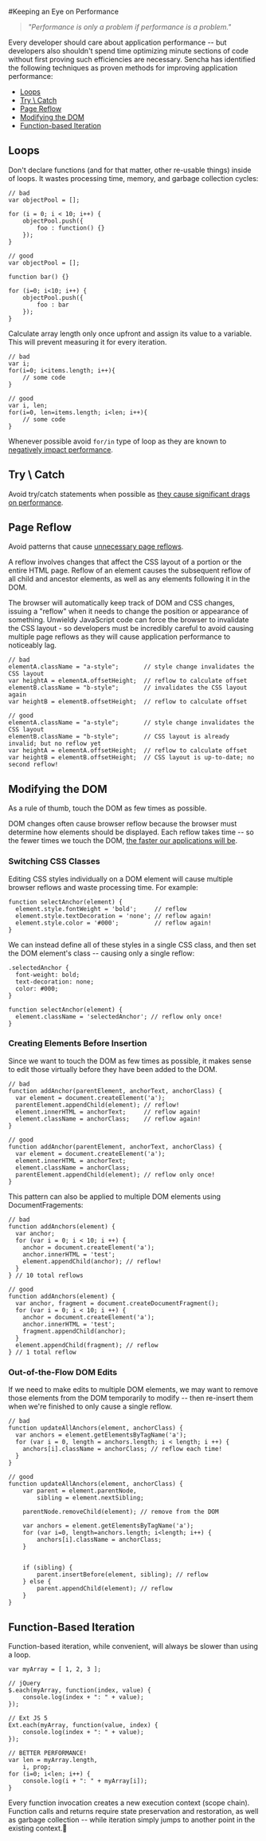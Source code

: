 #Keeping an Eye on Performance

> *"Performance is only a problem if performance is a problem."*

Every developer should care about application performance -- but developers also shouldn't spend time optimizing 
minute sections of code without first proving such efficiencies are necessary. Sencha has identified the following 
techniques as proven methods for improving application performance:

  - [Loops](#Loops)
  - [Try \ Catch](#Try_Catch)
  - [Page Reflow](#Page_Reflow)
  - [Modifying the DOM](#Modifying_The_DOM)
  - [Function-based Iteration](#Function_Based_Iteration)

## <a name="Loops" />Loops

Don't declare functions (and for that matter, other re-usable things) inside of loops. It wastes processing time, 
memory, and garbage collection cycles:

    // bad
    var objectPool = [];
    
    for (i = 0; i < 10; i++) {
        objectPool.push({
            foo : function() {}
        });
    }
    
    // good
    var objectPool = [];
    
    function bar() {}
    
    for (i=0; i<10; i++) {
        objectPool.push({
            foo : bar
        });
    }
    
    
Calculate array length only once upfront and assign its value to a variable. This will prevent measuring it for 
every iteration.

    // bad
    var i;
    for(i=0; i<items.length; i++){
        // some code
    }
    
    // good
    var i, len;
    for(i=0, len=items.length; i<len; i++){
        // some code
    }

Whenever possible avoid `for/in` type of loop as they are known to [negatively impact performance](http://jsperf.com/for-in-vs-keys-vs-for). 
    

## <a name="Try_Catch" />Try \ Catch

Avoid try/catch statements when possible as [they cause significant drags on performance](http://jsperf.com/try-catch-in-loop-cost/5).

## <a name="Page_Reflow" />Page Reflow

Avoid patterns that cause [unnecessary page reflows](http://www.kellegous.com/j/2013/01/26/layout-performance/). 

A reflow involves changes that affect the CSS layout of a portion or the entire HTML page. Reflow of an element causes 
the subsequent reflow of all child and ancestor elements, as well as any elements following it in the DOM.

The browser will automatically keep track of DOM and CSS changes, issuing a "reflow" when it needs to change the 
position or appearance of something. Unwieldy JavaScript code can force the browser to invalidate the CSS layout - so 
developers must be incredibly careful to avoid causing multiple page reflows as they will cause application 
performance to noticeably lag.

    // bad
    elementA.className = "a-style";       // style change invalidates the CSS layout
    var heightA = elementA.offsetHeight;  // reflow to calculate offset
    elementB.className = "b-style";       // invalidates the CSS layout again
    var heightB = elementB.offsetHeight;  // reflow to calculate offset
    
    // good
    elementA.className = "a-style";       // style change invalidates the CSS layout
    elementB.className = "b-style";       // CSS layout is already invalid; but no reflow yet
    var heightA = elementA.offsetHeight;  // reflow to calculate offset
    var heightB = elementB.offsetHeight;  // CSS layout is up-to-date; no second reflow!

## <a name="Modifying_The_DOM" />Modifying the DOM

As a rule of thumb, touch the DOM as few times as possible. 

DOM changes often cause browser reflow because the browser must determine how elements should be displayed. 
Each reflow takes time -- so the fewer times we touch the DOM, 
[the faster our applications will be](https://developers.google.com/speed/articles/javascript-dom).

### <a name="Switching_CSS" />Switching CSS Classes

Editing CSS styles individually on a DOM element will cause multiple browser reflows and waste processing time. For example:

    function selectAnchor(element) {
      element.style.fontWeight = 'bold';     // reflow
      element.style.textDecoration = 'none'; // reflow again!
      element.style.color = '#000';          // reflow again!
    }

We can instead define all of these styles in a single CSS class, and then set the DOM element's class -- causing 
only a single reflow:

    .selectedAnchor {
      font-weight: bold;
      text-decoration: none;
      color: #000;
    }
    
    function selectAnchor(element) {
      element.className = 'selectedAnchor'; // reflow only once!
    }
    
### <a name="Creating_Elements_Before_Insertion" />Creating Elements Before Insertion

Since we want to touch the DOM as few times as possible, it makes sense to edit those virtually before they have 
been added to the DOM.

    // bad
    function addAnchor(parentElement, anchorText, anchorClass) {
      var element = document.createElement('a');
      parentElement.appendChild(element); // reflow!
      element.innerHTML = anchorText;     // reflow again!
      element.className = anchorClass;    // reflow again!
    }
    
    // good
    function addAnchor(parentElement, anchorText, anchorClass) {
      var element = document.createElement('a');
      element.innerHTML = anchorText;
      element.className = anchorClass;
      parentElement.appendChild(element); // reflow only once!
    }

This pattern can also be applied to multiple DOM elements using DocumentFragements:

    // bad
    function addAnchors(element) {
      var anchor;
      for (var i = 0; i < 10; i ++) {
        anchor = document.createElement('a');
        anchor.innerHTML = 'test';
        element.appendChild(anchor); // reflow!
      }
    } // 10 total reflows
    
    // good
    function addAnchors(element) {
      var anchor, fragment = document.createDocumentFragment();
      for (var i = 0; i < 10; i ++) {
        anchor = document.createElement('a');
        anchor.innerHTML = 'test';
        fragment.appendChild(anchor);
      }
      element.appendChild(fragment); // reflow
    } // 1 total reflow

### <a name="Out_of_the_Flow_DOM_Edits" />Out-of-the-Flow DOM Edits

If we need to make edits to multiple DOM elements, we may want to remove those elements from the DOM temporarily 
to modify -- then re-insert them when we're finished to only cause a single reflow.

    // bad
    function updateAllAnchors(element, anchorClass) {
      var anchors = element.getElementsByTagName('a');
      for (var i = 0, length = anchors.length; i < length; i ++) {
        anchors[i].className = anchorClass; // reflow each time!
      }
    }
    
    // good
    function updateAllAnchors(element, anchorClass) {
        var parent = element.parentNode,
            sibling = element.nextSibling;
    
        parentNode.removeChild(element); // remove from the DOM
    
        var anchors = element.getElementsByTagName('a');
        for (var i=0, length=anchors.length; i<length; i++) {
            anchors[i].className = anchorClass;
        }
    
    
        if (sibling) {
            parent.insertBefore(element, sibling); // reflow
        } else {
            parent.appendChild(element); // reflow
        }
    }

## <a name="Function_Based_Iteration" />Function-Based Iteration

Function-based iteration, while convenient, will always be slower than using a loop. 

    var myArray = [ 1, 2, 3 ];
    
    // jQuery
    $.each(myArray, function(index, value) {
        console.log(index + ": " + value);
    });
    
    // Ext JS 5
    Ext.each(myArray, function(value, index) {
        console.log(index + ": " + value);
    });
    
    // BETTER PERFORMANCE!
    var len = myArray.length, 
        i, prop;
    for (i=0; i<len; i++) {
        console.log(i + ": " + myArray[i]);
    }

Every function invocation creates a new execution context (scope chain). Function calls and returns require state 
preservation and restoration, as well as garbage collection -- while iteration simply jumps to another point in 
the existing context.